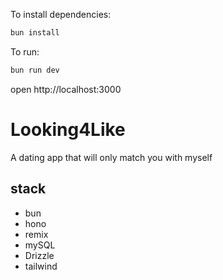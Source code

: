 To install dependencies:
```sh
bun install
```

To run:
```sh
bun run dev
```

open http://localhost:3000


# Looking4Like
A dating app that will only match you with myself


## stack

- bun
- hono
- remix
- mySQL
- Drizzle
- tailwind